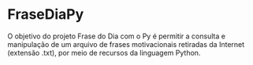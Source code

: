 # FraseDiaPy

O objetivo do projeto Frase do Dia com o Py é permitir a consulta e manipulação de um arquivo de frases motivacionais retiradas da Internet (extensão .txt),
por meio de recursos da linguagem Python.
